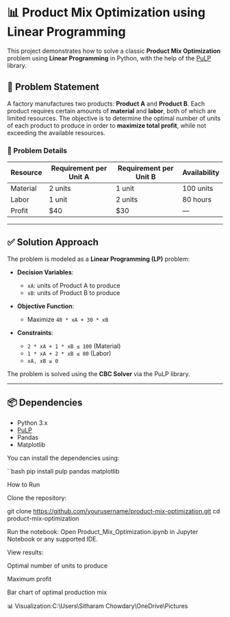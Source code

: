 # 📊 Product Mix Optimization using Linear Programming

This project demonstrates how to solve a classic **Product Mix Optimization** problem using **Linear Programming** in Python, with the help of the [PuLP](https://coin-or.github.io/pulp/) library.

## 🧩 Problem Statement

A factory manufactures two products: **Product A** and **Product B**. Each product requires certain amounts of **material** and **labor**, both of which are limited resources. The objective is to determine the optimal number of units of each product to produce in order to **maximize total profit**, while not exceeding the available resources.

### 🔧 Problem Details

| Resource  | Requirement per Unit A | Requirement per Unit B | Availability |
|-----------|------------------------|-------------------------|--------------|
| Material  | 2 units                | 1 unit                  | 100 units    |
| Labor     | 1 unit                 | 2 units                 | 80 hours     |
| Profit    | $40                    | $30                     | —            |

---

## ✅ Solution Approach

The problem is modeled as a **Linear Programming (LP)** problem:

- **Decision Variables**:
  - `xA`: units of Product A to produce
  - `xB`: units of Product B to produce

- **Objective Function**:
  - Maximize `40 * xA + 30 * xB`

- **Constraints**:
  - `2 * xA + 1 * xB ≤ 100` (Material)
  - `1 * xA + 2 * xB ≤ 80` (Labor)
  - `xA, xB ≥ 0`

The problem is solved using the **CBC Solver** via the PuLP library.

---

## 📦 Dependencies

- Python 3.x
- [PuLP](https://pypi.org/project/PuLP/)
- Pandas
- Matplotlib

You can install the dependencies using:

``bash
pip install pulp pandas matplotlib

How to Run

Clone the repository:

git clone https://github.com/yourusername/product-mix-optimization.git
cd product-mix-optimization


Run the notebook:
Open Product_Mix_Optimization.ipynb in Jupyter Notebook or any supported IDE.

View results:

Optimal number of units to produce

Maximum profit

Bar chart of optimal production mix

📊 Visualization:C:\Users\Sitharam Chowdary\OneDrive\Pictures
